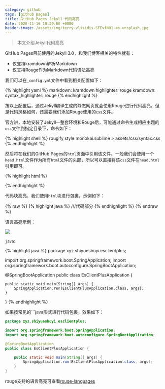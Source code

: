 ```yaml
---
category: github
tags: [github pages]
title: GitHub Pages Jekyll 代码高亮
date: 2020-11-16 10:20:00 +0800
header-image: /assets/img/terry-vlisidis-SFEvfN01-ao-unsplash.jpg
---
```


> 本文介绍Jekyll代码高亮

GitHub Pages目前使用的Jekyll 3.0，和我们博客相关的特性就有：

- 仅支持kramdown解析Markdown
- 仅支持Rouge作为Markdown代码语法高亮

<!-- more -->

我们可以在`_config.yml`文件中看到相关配置如下：

{% highlight yaml %}
markdown: kramdown
highlighter: rouge
kramdown:
  syntax_highlighter: rouge
{% endhighlight %}

按以上配置后，通过Jekyll编译生成的静态网页就会使用Rouge进行代码高亮。但是代码风格如何，还需要我们添加Rouge使用的`css`文件。

官方讲，本地安装了Jekyll一整套环境和Rouge后，可能通过命令生成相应主题的`css`文件到指定目录下，命令如下：

{% highlight shell %}
rougify style monokai.sublime > assets/css/syntax.css
{% endhighlight %}

然后将在我们的GitHub Pages的`html`页面中引用该文件。一般我们会使用一个`head.html`文件作为所有`html`文件的头部，所以可以直接将该`css`文件在`head.html`引用即可。

{% highlight html %}
<link rel="stylesheet" href="/assets/css/syntax.css">
{% endhighlight %}

代码块高亮，我们使用`html`块进行包裹，示例如下：

{% raw %}
{% highlight java %}
///代码部分
{% endhighlight %}
{% endraw %}

语言高亮示例：

![](/assets/img/githubpages/hightlight.jpg)

`java`:

{% highlight java %}
package xyz.shiyueshuyi.esclientplus;

import org.springframework.boot.SpringApplication;
import org.springframework.boot.autoconfigure.SpringBootApplication;

@SpringBootApplication
public class EsClientPlusApplication {

	public static void main(String[] args) {
		SpringApplication.run(EsClientPlusApplication.class, args);
	}

}
{% endhighlight %}

如果按常见的&#96;&#96;&#96;java形式进行代码包裹，效果如下：

```java
package xyz.shiyueshuyi.esclientplus;

import org.springframework.boot.SpringApplication;
import org.springframework.boot.autoconfigure.SpringBootApplication;

@SpringBootApplication
public class EsClientPlusApplication {

	public static void main(String[] args) {
		SpringApplication.run(EsClientPlusApplication.class, args);
	}
}
```

rouge支持的语言高亮可查看[rouge-languages](https://github.com/rouge-ruby/rouge/wiki/List-of-supported-languages-and-lexers)
